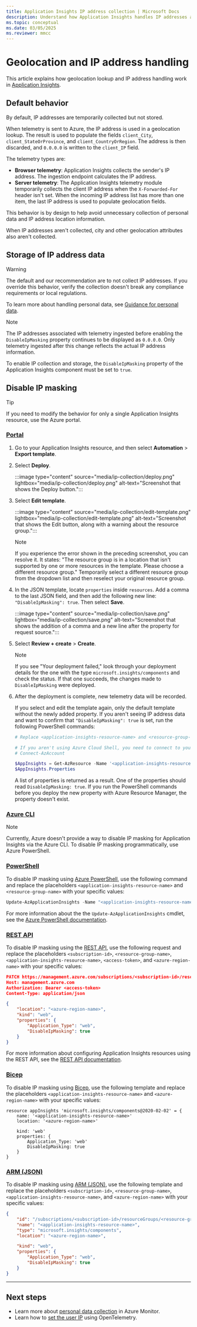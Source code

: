 ```yaml
---
title: Application Insights IP address collection | Microsoft Docs
description: Understand how Application Insights handles IP addresses and geolocation.
ms.topic: conceptual
ms.date: 03/05/2025
ms.reviewer: mmcc
---
```


# Geolocation and IP address handling

This article explains how geolocation lookup and IP address handling work in [Application Insights](app-insights-overview.md).

## Default behavior

By default, IP addresses are temporarily collected but not stored.

When telemetry is sent to Azure, the IP address is used in a geolocation lookup. The result is used to populate the fields `client_City`, `client_StateOrProvince`, and `client_CountryOrRegion`. The address is then discarded, and `0.0.0.0` is written to the `client_IP` field.

The telemetry types are:

* **Browser telemetry**: Application Insights collects the sender's IP address. The ingestion endpoint calculates the IP address.
* **Server telemetry**: The Application Insights telemetry module temporarily collects the client IP address when the `X-Forwarded-For` header isn't set. When the incoming IP address list has more than one item, the last IP address is used to populate geolocation fields.

This behavior is by design to help avoid unnecessary collection of personal data and IP address location information.

When IP addresses aren't collected, city and other geolocation attributes also aren't collected.

## Storage of IP address data

> [!WARNING]
> The default and our recommendation are to not collect IP addresses. If you override this behavior, verify the collection doesn't break any compliance requirements or local regulations.
>
> To learn more about handling personal data, see [Guidance for personal data](../logs/personal-data-mgmt.md).

> [!NOTE]
> The IP addresses associated with telemetry ingested before enabling the `DisableIpMasking` property continues to be displayed as `0.0.0.0`. Only telemetry ingested after this change reflects the actual IP address information.

To enable IP collection and storage, the `DisableIpMasking` property of the Application Insights component must be set to `true`.

## Disable IP masking

> [!TIP]
> If you need to modify the behavior for only a single Application Insights resource, use the Azure portal.

### [Portal](#tab/portal)

1. Go to your Application Insights resource, and then select **Automation** > **Export template**.

1. Select **Deploy**.

    :::image type="content" source="media/ip-collection/deploy.png" lightbox="media/ip-collection/deploy.png" alt-text="Screenshot that shows the Deploy button.":::

1. Select **Edit template**.

    :::image type="content" source="media/ip-collection/edit-template.png" lightbox="media/ip-collection/edit-template.png" alt-text="Screenshot that shows the Edit button, along with a warning about the resource group.":::

    > [!NOTE]
    > If you experience the error shown in the preceding screenshot, you can resolve it. It states: "The resource group is in a location that isn't supported by one or more resources in the template. Please choose a different resource group." Temporarily select a different resource group from the dropdown list and then reselect your original resource group.

1. In the JSON template, locate `properties` inside `resources`. Add a comma to the last JSON field, and then add the following new line: `"DisableIpMasking": true`. Then select **Save**.

    :::image type="content" source="media/ip-collection/save.png" lightbox="media/ip-collection/save.png" alt-text="Screenshot that shows the addition of a comma and a new line after the property for request source.":::

1. Select **Review + create** > **Create**.

    > [!NOTE]
    > If you see "Your deployment failed," look through your deployment details for the one with the type `microsoft.insights/components` and check the status. If that one succeeds, the changes made to `DisableIpMasking` were deployed.

1. After the deployment is complete, new telemetry data will be recorded.

    If you select and edit the template again, only the default template without the newly added property. If you aren't seeing IP address data and want to confirm that `"DisableIpMasking": true` is set, run the following PowerShell commands:
    
    ```powershell
    # Replace <application-insights-resource-name> and <resource-group-name> with the appropriate resource and resource group name.

    # If you aren't using Azure Cloud Shell, you need to connect to your Azure account
    # Connect-AzAccount

    $AppInsights = Get-AzResource -Name '<application-insights-resource-name>' -ResourceType 'microsoft.insights/components' -ResourceGroupName '<resource-group-name>'
    $AppInsights.Properties
    ```
    
    A list of properties is returned as a result. One of the properties should read `DisableIpMasking: true`. If you run the PowerShell commands before you deploy the new property with Azure Resource Manager, the property doesn't exist.

### [Azure CLI](#tab/cli)

> [!NOTE]
> Currently, Azure doesn't provide a way to disable IP masking for Application Insights via the Azure CLI. To disable IP masking programmatically, use Azure PowerShell.

### [PowerShell](#tab/powershell)

To disable IP masking using [Azure PowerShell](/powershell/azure/what-is-azure-powershell), use the following command and replace the placeholders `<application-insights-resource-name>` and `<resource-group-name>` with your specific values:

```powershell
Update-AzApplicationInsights -Name "<application-insights-resource-name>" -ResourceGroupName "<resource-group-name>" -DisableIPMasking:$true
```

For more information about the the `Update-AzApplicationInsights` cmdlet, see the [Azure PowerShell documentation](/powershell/module/az.applicationinsights/update-azapplicationinsights).

### [REST API](#tab/rest)

To disable IP masking using the [REST API](/rest/api/azure/), use the following request and replace the placeholders `<subscription-id>`, `<resource-group-name>`, `<application-insights-resource-name>`, `<access-token>`, and `<azure-region-name>` with your specific values:

```json
PATCH https://management.azure.com/subscriptions/<subscription-id>/resourceGroups/<resource-group-name>/providers/microsoft.insights/components/<application-insights-resource-name>?api-version=2018-05-01-preview HTTP/1.1
Host: management.azure.com
Authorization: Bearer <access-token>
Content-Type: application/json

{
    "location": "<azure-region-name>",
    "kind": "web",
    "properties": {
        "Application_Type": "web",
        "DisableIpMasking": true
    }
}
```

For more information about configuring Application Insights resources using the REST API, see the [REST API documentation](/rest/api/application-insights/components/create-or-update).

### [Bicep](#tab/bicep)

To disable IP masking using [Bicep](/azure/azure-resource-manager/bicep/overview), use the following template and replace the placeholders `<application-insights-resource-name>` and `<azure-region-name>` with your specific values:

```bicep
resource appInsights 'microsoft.insights/components@2020-02-02' = {
    name: '<application-insights-resource-name>'
    location: '<azure-region-name>'

    kind: 'web'
    properties: {
        Application_Type: 'web'
        DisableIpMasking: true
    }
}
```

### [ARM (JSON)](#tab/arm)

To disable IP masking using [ARM (JSON)](/azure/azure-resource-manager/templates/overview), use the following template and replace the placeholders `<subscription-id>`, `<resource-group-name>`, `<application-insights-resource-name>`, and `<azure-region-name>` with your specific values:

```json
{
    "id": "/subscriptions/<subscription-id>/resourceGroups/<resource-group-name>/providers/microsoft.insights/components/<application-insights-resource-name>",
    "name": "<application-insights-resource-name>",
    "type": "microsoft.insights/components",
    "location": "<azure-region-name>",

    "kind": "web",
    "properties": {
        "Application_Type": "web",
        "DisableIpMasking": true
    }
}
```

---

## Next steps

* Learn more about [personal data collection](../logs/personal-data-mgmt.md) in Azure Monitor.
* Learn how to [set the user IP](opentelemetry-add-modify.md#set-the-user-ip) using OpenTelemetry.

